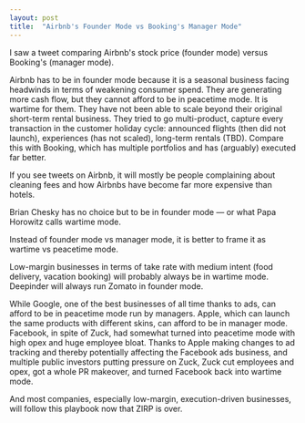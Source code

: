 ```yaml
---
layout: post
title:  "Airbnb's Founder Mode vs Booking's Manager Mode"
---
```


I saw a tweet comparing Airbnb's stock price (founder mode) versus Booking's (manager mode).

Airbnb has to be in founder mode because it is a seasonal business facing headwinds in terms of weakening consumer spend. They are generating more cash flow, but they cannot afford to be in peacetime mode. It is wartime for them. They have not been able to scale beyond their original short-term rental business. They tried to go multi-product, capture every transaction in the customer holiday cycle: announced flights (then did not launch), experiences (has not scaled), long-term rentals (TBD). Compare this with Booking, which has multiple portfolios and has (arguably) executed far better.

If you see tweets on Airbnb, it will mostly be people complaining about cleaning fees and how Airbnbs have become far more expensive than hotels.

Brian Chesky has no choice but to be in founder mode — or what Papa Horowitz calls wartime mode.

Instead of founder mode vs manager mode, it is better to frame it as wartime vs peacetime mode.

Low-margin businesses in terms of take rate with medium intent (food delivery, vacation booking) will probably always be in wartime mode. Deepinder will always run Zomato in founder mode.

While Google, one of the best businesses of all time thanks to ads, can afford to be in peacetime mode run by managers. Apple, which can launch the same products with different skins, can afford to be in manager mode. Facebook, in spite of Zuck, had somewhat turned into peacetime mode with high opex and huge employee bloat. Thanks to Apple making changes to ad tracking and thereby potentially affecting the Facebook ads business, and multiple public investors putting pressure on Zuck, Zuck cut employees and opex, got a whole PR makeover, and turned Facebook back into wartime mode.

And most companies, especially low-margin, execution-driven businesses, will follow this playbook now that ZIRP is over.
